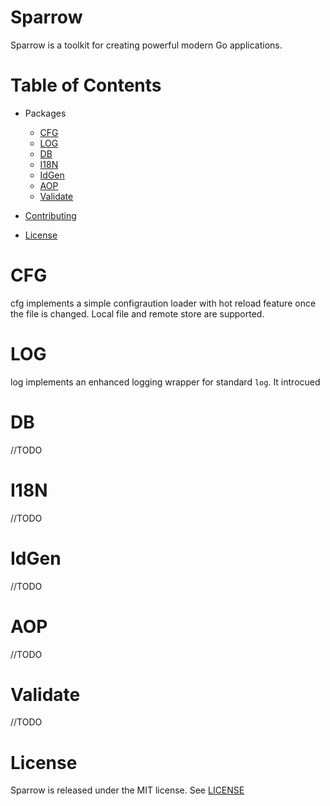 # Sparrow

Sparrow is a toolkit for creating powerful modern Go applications.


# Table of Contents

- Packages
  * [CFG](#cfg)
  * [LOG](#log)
  * [DB](#db)
  * [I18N](#i18n)
  * [IdGen](#idgen)
  * [AOP](#aop)
  * [Validate](#validate)


- [Contributing](CONTRIBUTING.md)
- [License](#license)


# CFG
cfg implements a simple configraution loader with hot reload feature once the file is changed. Local file and remote store are supported. 

# LOG
log implements an enhanced logging wrapper for standard `log`. It introcued

# DB
//TODO

# I18N
//TODO

# IdGen
//TODO

# AOP
//TODO

# Validate
//TODO

# License

Sparrow is released under the MIT license. See [LICENSE](https://github.com/yaitoo/sparrow/blob/master/LICENSE)